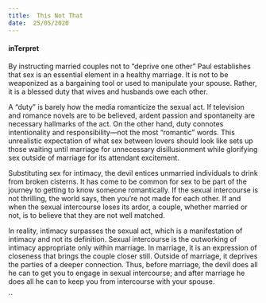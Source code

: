 ```yaml
---
title:  This Not That
date:  25/05/2020
---
```


#### inTerpret

By instructing married couples not to “deprive one other” Paul establishes that sex is an essential element in a healthy marriage. It is not to be weaponized as a bargaining tool or used to manipulate your spouse. Rather, it is a blessed duty that wives and husbands owe each other.

A “duty” is barely how the media romanticize the sexual act. If television and romance novels are to be believed, ardent passion and spontaneity are necessary hallmarks of the act. On the other hand, duty connotes intentionality and responsibility—not the most “romantic” words. This unrealistic expectation of what sex between lovers should look like sets up those waiting until marriage for unnecessary disillusionment while glorifying sex outside of marriage for its attendant excitement.

Substituting sex for intimacy, the devil entices unmarried individuals to drink from broken cisterns. It has come to be common for sex to be part of the journey to getting to know someone romantically. If the sexual intercourse is not thrilling, the world says, then you’re not made for each other. If and when the sexual intercourse loses its ardor, a couple, whether married or not, is to believe that they are not well matched.

In reality, intimacy surpasses the sexual act, which is a manifestation of intimacy and not its definition. Sexual intercourse is the outworking of intimacy appropriate only within marriage. In marriage, it is an expression of closeness that brings the couple closer still. Outside of marriage, it deprives the parties of a deeper connection. Thus, before marriage, the devil does all he can to get you to engage in sexual intercourse; and after marriage he does all he can to keep you from intercourse with your spouse.

``